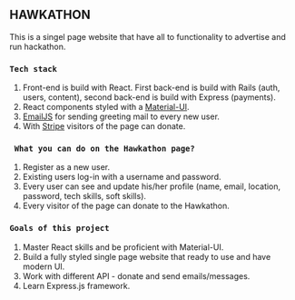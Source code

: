 ## HAWKATHON

This is a singel page website that have all to functionality to advertise and run hackathon. 

### `Tech stack`

1. Front-end is build with React. First back-end is build with Rails (auth, users, content), second back-end is build with Express (payments).
2. React components styled with a [Material-UI](https://material-ui.com).
3. [EmailJS](https://www.emailjs.com/) for sending greeting mail to every new user.
4. With [Stripe](https://stripe.com/) visitors of the page can donate.

### ` What you can do on the Hawkathon page?`

1. Register as a new user. 
2. Existing users log-in with a username and password. 
3. Every user can see and update his/her profile (name, email, location, password, tech skills, soft skills). 
4. Every visitor of the page can donate to the Hawkathon.

### `Goals of this project`

1. Master React skills and be proficient with Material-UI.
2. Build a fully styled single page website that ready to use and have modern UI.
3. Work with different API - donate and send emails/messages.
4. Learn Express.js framework.

